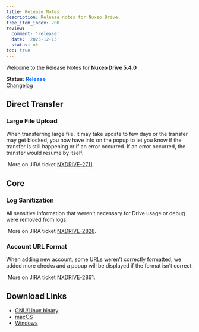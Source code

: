 ```yaml
---
title: Release Notes
description: Release notes for Nuxeo Drive.
tree_item_index: 700
review:
  comment: 'release'
  date: '2023-12-13'
  status: ok
toc: true
---
```


Welcome to the Release Notes for **Nuxeo Drive 5.4.0**

**Status**: <font color="#0066ff">**Release**</font> </br>
<i class="fa fa-long-arrow-right" aria-hidden="true"></i> [Changelog](https://github.com/nuxeo/nuxeo-drive/blob/master/docs/changes/5.4.0.md)

## Direct Transfer

### Large File Upload

When transferring large file, it may take update to few days or the transfer may get blocked, you now have info on the popup to let you know if the transfer is still happening or if an error occurred. If an error occurred, the transfer would resume by itself.

<i class="fa fa-long-arrow-right" aria-hidden="true"></i>&nbsp;More on JIRA ticket [NXDRIVE-2711](https://jira.nuxeo.com/browse/NXDRIVE-2711).


## Core 

### Log Sanitization

All sensitive information that weren’t necessary for Drive usage or debug were removed from logs. 

<i class="fa fa-long-arrow-right" aria-hidden="true"></i>&nbsp;More on JIRA ticket [NXDRIVE-2828](https://jira.nuxeo.com/browse/NXDRIVE-2828).

### Account URL Format

When adding new account, some URLs weren’t correctly formatted, we added more checks and a popup will be displayed if the format isn’t correct. 

<i class="fa fa-long-arrow-right" aria-hidden="true"></i>&nbsp;More on JIRA ticket [NXDRIVE-2861](https://jira.nuxeo.com/browse/NXDRIVE-2861).


## Download Links

- [GNU/Linux binary](https://community.nuxeo.com/static/drive-updates/release/nuxeo-drive-5.4.0-x86_64.AppImage)
- [macOS](https://community.nuxeo.com/static/drive-updates/release/nuxeo-drive-5.4.0.dmg)
- [Windows](https://community.nuxeo.com/static/drive-updates/release/nuxeo-drive-5.4.0.exe)
